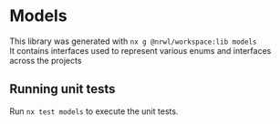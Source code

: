 # Models

This library was generated with `nx g @nrwl/workspace:lib models`\
It contains interfaces used to represent various enums and interfaces across the projects

## Running unit tests

Run `nx test models` to execute the unit tests.
